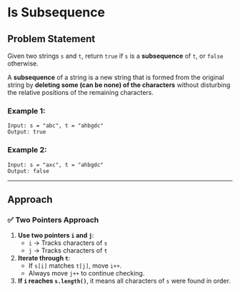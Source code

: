 # Is Subsequence

## Problem Statement

Given two strings `s` and `t`, return `true` if `s` is a **subsequence** of `t`, or `false` otherwise.

A **subsequence** of a string is a new string that is formed from the original string by **deleting some (can be none) of the characters** without disturbing the relative positions of the remaining characters.

### Example 1:
```
Input: s = "abc", t = "ahbgdc"
Output: true
```

### Example 2:
```
Input: s = "axc", t = "ahbgdc"
Output: false
```

---

## Approach

### ✅ Two Pointers Approach
1. **Use two pointers `i` and `j`**:
    - `i` → Tracks characters of `s`
    - `j` → Tracks characters of `t`
2. **Iterate through `t`**:
    - If `s[i]` matches `t[j]`, move `i++`.
    - Always move `j++` to continue checking.
3. **If `i` reaches `s.length()`**, it means all characters of `s` were found in order.
